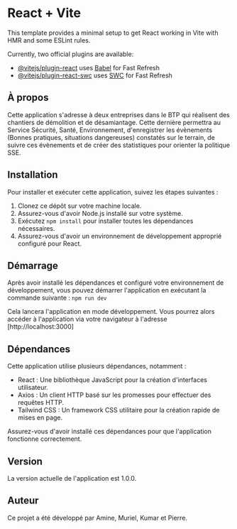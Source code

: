 # React + Vite

This template provides a minimal setup to get React working in Vite with HMR and some ESLint rules.

Currently, two official plugins are available:

- [@vitejs/plugin-react](https://github.com/vitejs/vite-plugin-react/blob/main/packages/plugin-react/README.md) uses [Babel](https://babeljs.io/) for Fast Refresh
- [@vitejs/plugin-react-swc](https://github.com/vitejs/vite-plugin-react-swc) uses [SWC](https://swc.rs/) for Fast Refresh

## À propos
Cette application s'adresse à deux entreprises dans le BTP qui réalisent des chantiers de démolition et de désamiantage. Cette dernière permettra au Service Sécurité, Santé, Environnement, d'enregistrer les évènements (Bonnes pratiques, situations dangereuses) constatés sur le terrain, de suivre ces évènements et de créer des statistiques pour orienter la politique SSE.

## Installation
Pour installer et exécuter cette application, suivez les étapes suivantes :
1. Clonez ce dépôt sur votre machine locale.
2. Assurez-vous d'avoir Node.js installé sur votre système.
3. Exécutez `npm install` pour installer toutes les dépendances nécessaires.
4. Assurez-vous d'avoir un environnement de développement approprié configuré pour React.

## Démarrage
Après avoir installé les dépendances et configuré votre environnement de développement, vous pouvez démarrer l'application en exécutant la commande suivante : `npm run dev `

Cela lancera l'application en mode développement. Vous pourrez alors accéder à l'application via votre navigateur à l'adresse [http://localhost:3000]

## Dépendances
Cette application utilise plusieurs dépendances, notamment :
- React : Une bibliothèque JavaScript pour la création d'interfaces utilisateur.
- Axios : Un client HTTP basé sur les promesses pour effectuer des requêtes HTTP.
- Tailwind CSS : Un framework CSS utilitaire pour la création rapide de mises en page.

Assurez-vous d'avoir installé ces dépendances pour que l'application fonctionne correctement.

## Version
La version actuelle de l'application est 1.0.0.

## Auteur
Ce projet a été développé par Amine, Muriel, Kumar et Pierre.



